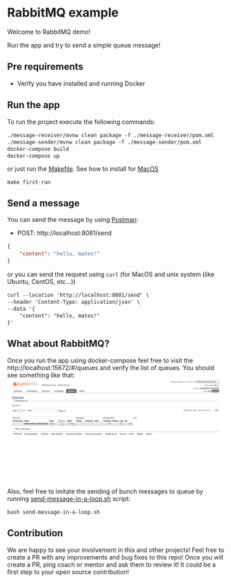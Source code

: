 # RabbitMQ example

Welcome to RabbitMQ demo!

Run the app and try to send a simple queue message!

## Pre requirements
- Verify you have installed and running Docker

## Run the app
To run the project execute the following commands:
```shell
./message-receiver/mvnw clean package -f ./message-receiver/pom.xml
./message-sender/mvnw clean package -f ./message-sender/pom.xml
docker-compose build
docker-compose up
```

or just run the [Makefile](https://makefiletutorial.com/). See how to install for [MacOS](https://formulae.brew.sh/formula/make)
```shell
make first-run
```

## Send a message

You can send the message by using [Postman](https://www.postman.com/):
- POST: http://localhost:8081/send
```json
{
    "content": "hello, mates!"
}
```

or you can send the request using `curl` (for MacOS and unix system (like Ubuntu, CentOS, etc...))
```shell
curl --location 'http://localhost:8081/send' \
--header 'Content-Type: application/json' \
--data '{
    "content": "hello, mates!"
}'
```

## What about RabbitMQ?
Once you run the app using docker-compose feel free to visit the http://localhost:15672/#/queues and verify the list of queues.
You should see something like that:
![queue-list](./content/queue-list.png)

Also, feel free to imitate the sending of bunch messages to queue by running [send-message-in-a-loop.sh](./send-message-in-a-loop.sh) script:
```shell
bash send-message-in-a-loop.sh
```

## Contribution
We are happy to see your involvement in this and other projects! Feel free to create a PR with any improvements and bug fixes to this repo! Once you will create a PR, ping coach or mentor and ask them to review it! It could be a first step to your open source contribution!
